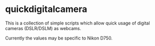 # quickdigitalcamera

This is a collection of simple scripts which allow quick usage of digital cameras (DSLR/DSLM) as webcams.

Currently the values may be specific to Nikon D750.

